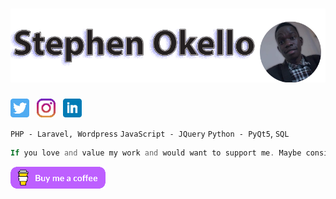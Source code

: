 # ![.](img/bannner.png)

  <p align='left'>
  <a href="https://twitter.com/stephendevs"><img height="30" src="icons/social/twitter.png" alt="twitter"></a>&nbsp;&nbsp;
  <a href="https://instagram.com/stephendevs"><img height="30" src="icons/social/instagram.png" alt="instagram"></a>&nbsp;&nbsp;
  <a href="https://www.linkedin.com/in/stephdevs/"><img height="30" src="icons/social/linkedin.png" alt="linkedin"></a>
  </p>

`PHP - Laravel, Wordpress` `JavaScript - JQuery` `Python - PyQt5`, `SQL`

```php
If you love and value my work and would want to support me. Maybe consider buying me a coffee
```

[![CLick here to buy me a coffee](icons/buy-me-a-coffee.png)](https://www.buymeacoffee.com/dashboard)

